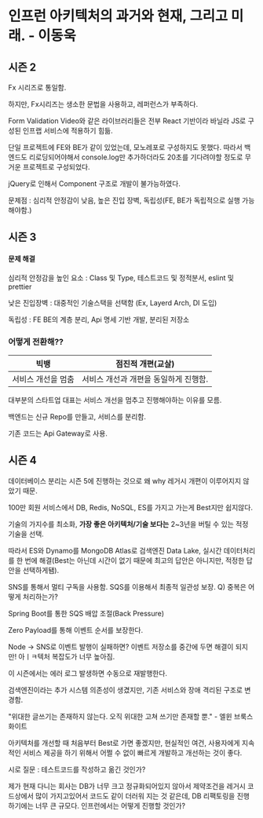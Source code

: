 # 인프런 아키텍처의 과거와 현재, 그리고 미래. - 이동욱

## 시즌 2

Fx 시리즈로 통일함.

하지만, Fx시리즈는 생소한 문법을 사용하고, 레퍼런스가 부족하다.

Form Validation Video와 같은 라이브러리들은 전부 React 기반이라 바닐라 JS로 구성된 인프랩 서비스에 적용하기 힘듦.

단일 프로젝트에 FE와 BE가 같이 있었는데, 모노레포로 구성하지도 못했다. 따라서 백엔드도 리로딩되어야해서 console.log만 추가하더라도 20초를 기다려야할 정도로 무거운 프로젝트로 구성되었다.

jQuery로 인해서 Component 구조로 개발이 불가능하였다.

문제점 : 심리적 안정감이 낮음, 높은 진입 장벽, 독립성(FE, BE가 독립적으로 실행 가능해야함.)

## 시즌 3

#### 문제 해결

심리적 안정감을 높인 요소 : Class 및 Type, 테스트코드 및 정적분서, eslint 및 prettier

낮은 진입장벽 : 대중적인 기술스택을 선택함 (Ex, Layerd Arch, DI 도입)

독립성 : FE BE의 계층 분리, Api 명세 기반 개발, 분리된 저장소

### 어떻게 전환해??

| 빅뱅               | 점진적 개편(교살)                     |
| ------------------ | ------------------------------------- |
| 서비스 개선을 멈춤 | 서비스 개선과 개편을 동일하게 진행함. |

대부분의 스타트업 대표는 서비스 개선을 멈추고 진행해야하는 이유를 모름.

백엔드는 신규 Repo를 만들고, 서비스를 분리함.

기존 코드는 Api Gateway로 사용.

## 시즌 4

데이터베이스 분리는 시즌 5에 진행하는 것으로 왜 why 레거시 개편이 이루어지지 않았기 때문.

100만 회원 서비스에서 DB, Redis, NoSQL, ES를 가지고 가는게 Best지만 쉽지않다.

기술의 가지수를 최소화, **가장 좋은 아키텍처/기술 보다는** 2~3년을 버틸 수 있는 적정 기술을 선택.

따라서 ES와 Dynamo를 MongoDB Atlas로 검색엔진 Data Lake, 실시간 데이터처리를 한 번에 해결(Best는 아닌데 시간이 없기 때문에 최고의 답안은 아니지만, 적정한 답안을 선택하게됌).

SNS를 통해서 멀티 구독을 사용함. SQS를 이용해서 최종적 일관성 보장. Q) 중복은 어떻게 처리하는가?

Spring Boot를 통한 SQS 배압 조절(Back Pressure) 

Zero Payload를 통해 이벤트 순서를 보장한다.

Node -> SNS로 이벤트 발행이 실패하면? 이벤트 저장소를 중간에 두면 해결이 되지만! 아ㅣㅋ텍처 복잡도가 너무 높아짐.

이 시즌에서는 에러 로그 발생하면 수동으로 재발행한다.

검색엔진이라는 추가 시스템 의존성이 생겼지만, 기존 서비스와 장애 격리된 구조로 변경함.

"위대한 글쓰기는 존재하지 않는다. 오직 위대한 고쳐 쓰기만 존재할 뿐." - 엘윈 브룩스 화이트

아키텍처를 개선할 때 처음부터 Best로 가면 좋겠지만, 현실적인 여건, 사용자에게 지속적인 서비스 제공을 하기 위해서 어쩔 수 없이 빠르게 개발하고 개선하는 것이 좋다.

시로 질문 : 테스트코드를 작성하고 옮긴 것인가?

제가 현재 다니는 회사는 DB가 너무 크고 정규화되어있지 않아서 제약조건을 레거시 코드상에서 많이 가지고있어서 코드도 같이 더러워 지는 것 같은데, DB 리팩토링을 진행하기에는 너무 큰 규모다. 인프런에서는 어떻게 진행할 것인가?
